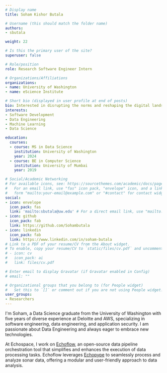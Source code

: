 ```yaml
---
# Display name
title: Soham Kishor Butala

# Username (this should match the folder name)
authors:
- sbutala

weight: 22

# Is this the primary user of the site?
superuser: false

# Role/position
role: Research Software Engineer Intern

# Organizations/Affiliations
organizations:
- name: University of Washington
- name: eScience Institute

# Short bio (displayed in user profile at end of posts)
bio: Interested in disrupting the norms and reshaping the digital landscape!
interests:
- Software Development
- Data Engineering
- Machine Learning
- Data Science

education:
  courses:
  - course: MS in Data Science
    institution: University of Washington
    year: 2024
  - course: BE in Computer Science
    institution: University of Mumbai
    year: 2019

# Social/Academic Networking
# For available icons, see: https://sourcethemes.com/academic/docs/page-builder/#icons
#   For an email link, use "fas" icon pack, "envelope" icon, and a link in the
#   form "mailto:your-email@example.com" or "#contact" for contact widget.
social:
- icon: envelope
  icon_pack: fas
  link: 'mailto:sbutala@uw.edu' # For a direct email link, use "mailto:test@example.org".
- icon: github
  icon_pack: fab
  link: https://github.com/Sohambutala
- icon: linkedin
  icon_pack: fab
  link: https://www.linkedin.com/in/soham-butala
# Link to a PDF of your resume/CV from the About widget.
# To enable, copy your resume/CV to `static/files/cv.pdf` and uncomment the lines below.
# - icon: cv
#   icon_pack: ai
#   link: files/cv.pdf

# Enter email to display Gravatar (if Gravatar enabled in Config)
# email: ""

# Organizational groups that you belong to (for People widget)
#   Set this to `[]` or comment out if you are not using People widget.
user_groups:
- Researchers
---
```

I'm Soham, a Data Science graduate from the University of Washington with five years of diverse experience at Deloitte and AWS, specializing in software engineering, data engineering, and application security. I am passionate about Data Engineering and always eager to embrace new technologies.

At Echospace, I work on [Echoflow](https://github.com/OSOceanAcoustics/echodataflow), an open-source data pipeline orchestration tool that simplifies and enhances the execution of data processing tasks. Echoflow leverages [Echopype](https://github.com/OSOceanAcoustics/echopype) to seamlessly process and analyze sonar data, offering a modular and user-friendly approach to data analysis.


